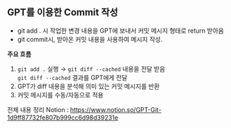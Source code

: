 ## GPT를 이용한 Commit 작성
- git add . 시 작업한 변경 내용을 GPT에 보내서 커밋 메시지 형태로 return 받아옴
- git commit시, 받아온 커밋 내용을 사용하여 메시지 작성.

**주요 흐름** 
1. `git add .` 실행 → `git diff --cached` 내용을 전달 받음    
    `git diff --cached` 결과를 GPT에게 전달    
2. GPT가 diff 내용을 분석해 의미 있는 커밋 메시지를 반환
3. 커밋 메시지를 수동/자동으로 적용
   
전체 내용 정리 Notion : https://www.notion.so/GPT-Git-1d9ff87732fe807b999cc6d98d39231e
